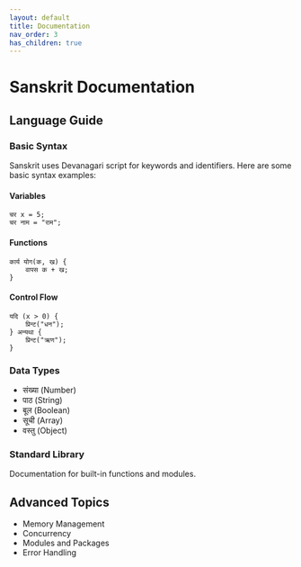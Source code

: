 ```yaml
---
layout: default
title: Documentation
nav_order: 3
has_children: true
---
```


# Sanskrit Documentation

## Language Guide

### Basic Syntax

Sanskrit uses Devanagari script for keywords and identifiers. Here are some basic syntax examples:

#### Variables
```sanskrit
चर x = 5;
चर नाम = "राम";
```

#### Functions
```sanskrit
कार्य योग(क, ख) {
    वापस क + ख;
}
```

#### Control Flow
```sanskrit
यदि (x > 0) {
    प्रिन्ट("धन");
} अन्यथा {
    प्रिन्ट("ऋण");
}
```

### Data Types

- संख्या (Number)
- पाठ (String)
- बूल (Boolean)
- सूची (Array)
- वस्तु (Object)

### Standard Library

Documentation for built-in functions and modules.

## Advanced Topics

- Memory Management
- Concurrency
- Modules and Packages
- Error Handling

